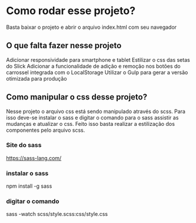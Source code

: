 # Como rodar esse projeto?

Basta baixar o projeto e abrir o arquivo index.html com seu navegador

## O que falta fazer nesse projeto

Adicionar responsividade para smartphone e tablet
Estilizar o css das setas do Slick
Adicionar a funcionalidade de adição e remoção nos botões do carrossel integrada com o LocalStorage
Utilizar o Gulp para gerar a versão otimizada para produção

## Como manipular o css desse projeto?

Nesse projeto o arquivo css está sendo manipulado através do scss.
Para isso deve-se instalar o sass e digitar o comando para o sass assistir as mudanças e atualizar o css.
Feito isso basta realizar a estilização dos componentes pelo arquivo scss.

### Site do sass
https://sass-lang.com/

### instalar o sass 
npm install -g sass

### digitar o comando
sass -watch scss/style.scss:css/style.css